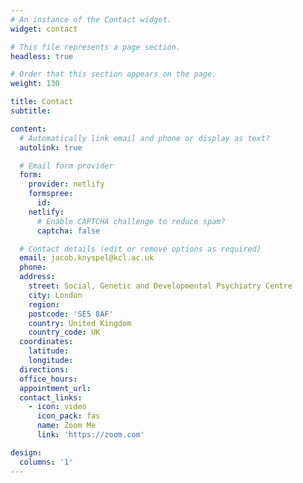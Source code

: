 ```yaml
---
# An instance of the Contact widget.
widget: contact

# This file represents a page section.
headless: true

# Order that this section appears on the page.
weight: 130

title: Contact
subtitle:

content:
  # Automatically link email and phone or display as text?
  autolink: true

  # Email form provider
  form:
    provider: netlify
    formspree:
      id:
    netlify:
      # Enable CAPTCHA challenge to reduce spam?
      captcha: false

  # Contact details (edit or remove options as required)
  email: jacob.knyspel@kcl.ac.uk
  phone: 
  address:
    street: Social, Genetic and Developmental Psychiatry Centre
    city: London
    region: 
    postcode: 'SE5 8AF'
    country: United Kingdom
    country_code: UK
  coordinates:
    latitude: 
    longitude: 
  directions: 
  office_hours:
  appointment_url: 
  contact_links:
    - icon: video
      icon_pack: fas
      name: Zoom Me
      link: 'https://zoom.com'

design:
  columns: '1'
---
```

